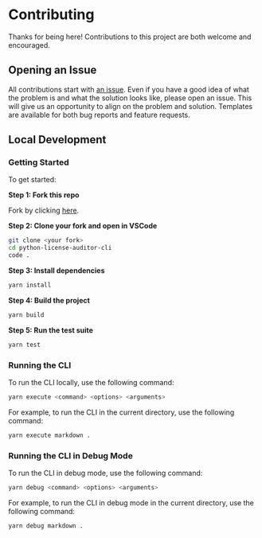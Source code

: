 # Contributing

Thanks for being here! Contributions to this project are both welcome and encouraged.

## Opening an Issue

All contributions start with [an issue](https://github.com/jpfulton/python-license-auditor-cli/issues/new/choose).
Even if you have a good idea of what the problem is and what the solution looks like,
please open an issue. This will give us an opportunity to align on the problem and solution.
Templates are available for both bug reports and feature requests.

## Local Development

### Getting Started

To get started:

**Step 1: Fork this repo**

Fork by clicking [here](https://github.com/jpfulton/python-license-auditor-cli/fork).

**Step 2: Clone your fork and open in VSCode**

```sh
git clone <your fork>
cd python-license-auditor-cli
code .
```

**Step 3: Install dependencies**

```sh
yarn install
```

**Step 4: Build the project**

```sh
yarn build
```

**Step 5: Run the test suite**

```sh
yarn test
```

### Running the CLI

To run the CLI locally, use the following command:

```sh
yarn execute <command> <options> <arguments>
```

For example, to run the CLI in the current directory, use the following command:

```sh
yarn execute markdown .
```

### Running the CLI in Debug Mode

To run the CLI in debug mode, use the following command:

```sh
yarn debug <command> <options> <arguments>
```

For example, to run the CLI in debug mode in the current directory, use the following command:

```sh
yarn debug markdown .
```
